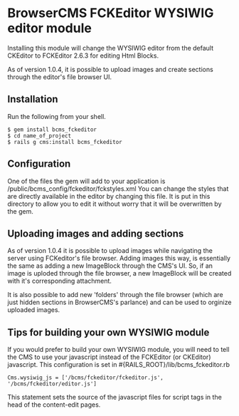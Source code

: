 # BrowserCMS FCKEditor WYSIWIG editor module

Installing this module will change the WYSIWIG editor from the default CKEditor to FCKEditor
2.6.3 for editing Html Blocks.

As of version 1.0.4, it is possible to upload images and create sections through
the editor's file browser UI.

## Installation

Run the following from your shell.

    $ gem install bcms_fckeditor
	$ cd name_of_project
	$ rails g cms:install bcms_fckeditor

## Configuration

One of the files the gem will add to your application is /public/bcms_config/fckeditor/fckstyles.xml
You can change the styles that are directly available in the editor by changing this file.
It is put in this directory to allow you to edit it without worry that it will be overwritten by the gem.

## Uploading images and adding sections

As of version 1.0.4 it is possible to upload images while navigating the server using FCKeditor's file browser. Adding images this way, is essentially the same as adding a new ImageBlock through the CMS's UI. So, if an image is uploded through the file browser, a new ImageBlock will be created with it's corresponding attachment.

It is also possible to add new 'folders' through the file browser (which are just hidden sections in BrowserCMS's parlance) and can be used to orginize uploaded images.

## Tips for building your own WYSIWIG module
If you would prefer to build your own WYSIWIG module, you will need to tell the CMS to use your javascript instead of the FCKEditor (or CKEditor) javascript.  This configuration is set in #{RAILS_ROOT}/lib/bcms_fckeditor.rb 

	Cms.wysiwig_js = ['/bcms/fckeditor/fckeditor.js', '/bcms/fckeditor/editor.js']

This statement sets the source of the javascript files for script tags in the head of the content-edit pages.
